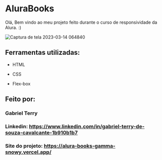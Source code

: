 # AluraBooks

Olá, Bem vindo ao meu projeto feito durante o curso de responsividade da Alura. :)

![Captura de tela 2023-03-14 064840](https://user-images.githubusercontent.com/57001918/224963506-73c54c2d-452f-4465-8466-6585dd8de910.png)

## Ferramentas utilizadas:

* HTML

* CSS

* Flex-box

## Feito por:

### Gabriel Terry

### Linkedin: https://www.linkedin.com/in/gabriel-terry-de-souza-cavalcante-1b910b1b7

### Site do projeto: https://alura-books-gamma-snowy.vercel.app/
